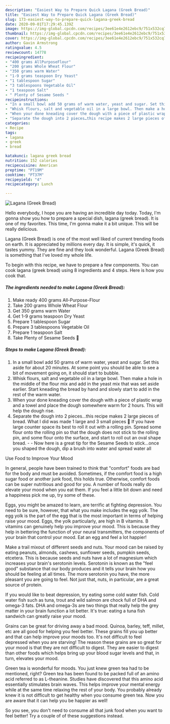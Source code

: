 ```yaml
---
description: "Easiest Way to Prepare Quick Lagana (Greek Bread)"
title: "Easiest Way to Prepare Quick Lagana (Greek Bread)"
slug: 173-easiest-way-to-prepare-quick-lagana-greek-bread
date: 2020-09-01T17:29:45.139Z
image: https://img-global.cpcdn.com/recipes/3ee61e4e2612ebc9/751x532cq70/lagana-greek-bread-recipe-main-photo.jpg
thumbnail: https://img-global.cpcdn.com/recipes/3ee61e4e2612ebc9/751x532cq70/lagana-greek-bread-recipe-main-photo.jpg
cover: https://img-global.cpcdn.com/recipes/3ee61e4e2612ebc9/751x532cq70/lagana-greek-bread-recipe-main-photo.jpg
author: Gavin Armstrong
ratingvalue: 4.5
reviewcount: 14778
recipeingredient:
- "400 grams AllPurposeFlour"
- "200 grams Whole Wheat Flour"
- "350 grams warm Water"
- "1-9 grams teaspoon Dry Yeast"
- "1 tablespoon Sugar"
- "3 tablespoons Vegetable Oil"
- "1 teaspoon Salt"
- " Plenty of Sesame Seeds "
recipeinstructions:
- "In a small bowl add 50 grams of warm water, yeast and sugar. Set this aside for about 20 minutes. At some point you should be able to see a bit of movement going on, it should start to bubble."
- "Whisk flours, salt and vegetable oil in a large bowl. Then make a hole in the middle of the flour mix and add in the yeast mix that was set aside earlier. Start kneading the bread by hand and slowly start to add in the rest of the warm water."
- "When your done kneading cover the dough with a piece of plastic wrap and a towel and place the dough somewhere warm for 2 hours. This will help the dough rise."
- "Separate the dough into 2 pieces…this recipe makes 2 large pieces of bread. What I did was made 1 large and 3 small pieces 🙂 If you have large counter space its best to roll it out with a rolling pin. Spread some flour onto the rolling pin so that the dough does not stick to the rolling pin, and some flour onto the surface, and start to roll out an oval shape bread.   Now here is a great tip for the Sesame Seeds to stick…once you shaped the dough, dip a brush into water and spread water all"
categories:
- Recipe
tags:
- lagana
- greek
- bread

katakunci: lagana greek bread 
nutrition: 152 calories
recipecuisine: American
preptime: "PT19M"
cooktime: "PT37M"
recipeyield: "4"
recipecategory: Lunch

---
```



![Lagana (Greek Bread)](https://img-global.cpcdn.com/recipes/3ee61e4e2612ebc9/751x532cq70/lagana-greek-bread-recipe-main-photo.jpg)

Hello everybody, I hope you are having an incredible day today. Today, I'm gonna show you how to prepare a special dish, lagana (greek bread). It is one of my favorites. This time, I'm gonna make it a bit unique. This will be really delicious.



Lagana (Greek Bread) is one of the most well liked of current trending foods on earth. It is appreciated by millions every day. It is simple, it's quick, it tastes yummy. They are fine and they look wonderful. Lagana (Greek Bread) is something that I've loved my whole life.


To begin with this recipe, we have to prepare a few components. You can cook lagana (greek bread) using 8 ingredients and 4 steps. Here is how you cook that.

<!--inarticleads1-->

##### The ingredients needed to make Lagana (Greek Bread):

1. Make ready 400 grams All-Purpose-Flour
1. Take 200 grams Whole Wheat Flour
1. Get 350 grams warm Water
1. Get 1-9 grams teaspoon Dry Yeast
1. Prepare 1 tablespoon Sugar
1. Prepare 3 tablespoons Vegetable Oil
1. Prepare 1 teaspoon Salt
1. Take  Plenty of Sesame Seeds 🙂




<!--inarticleads2-->

##### Steps to make Lagana (Greek Bread):

1. In a small bowl add 50 grams of warm water, yeast and sugar. Set this aside for about 20 minutes. At some point you should be able to see a bit of movement going on, it should start to bubble.
1. Whisk flours, salt and vegetable oil in a large bowl. Then make a hole in the middle of the flour mix and add in the yeast mix that was set aside earlier. Start kneading the bread by hand and slowly start to add in the rest of the warm water.
1. When your done kneading cover the dough with a piece of plastic wrap and a towel and place the dough somewhere warm for 2 hours. This will help the dough rise.
1. Separate the dough into 2 pieces…this recipe makes 2 large pieces of bread. What I did was made 1 large and 3 small pieces 🙂 If you have large counter space its best to roll it out with a rolling pin. Spread some flour onto the rolling pin so that the dough does not stick to the rolling pin, and some flour onto the surface, and start to roll out an oval shape bread.  -  - Now here is a great tip for the Sesame Seeds to stick…once you shaped the dough, dip a brush into water and spread water all




Use Food to Improve Your Mood


In general, people have been trained to think that "comfort" foods are bad for the body and must be avoided. Sometimes, if the comfort food is a high sugar food or another junk food, this holds true. Otherwise, comfort foods can be super nutritious and good for you. A number of foods really do elevate your mood when you eat them. If you feel a little bit down and need a happiness pick me up, try some of these.

Eggs, you might be amazed to learn, are terrific at fighting depression. You need to be sure, however, that what you make includes the egg yolk. The egg yolk is the part of the egg that is the most important in terms of helping raise your mood. Eggs, the yolk particularly, are high in B vitamins. B vitamins can genuinely help you improve your mood. This is because they help in bettering the function of your neural transmitters, the components of your brain that control your mood. Eat an egg and feel a lot happier!

Make a trail mixout of different seeds and nuts. Your mood can be raised by eating peanuts, almonds, cashews, sunflower seeds, pumpkin seeds, etcetera. This is because seeds and nuts have a lot of magnesium which increases your brain's serotonin levels. Serotonin is known as the "feel good" substance that our body produces and it tells your brain how you should be feeling at all times. The more serotonin you have, the more pleasant you are going to feel. Not just that, nuts, in particular, are a great source of protein.

If you would like to beat depression, try eating some cold water fish. Cold water fish such as tuna, trout and wild salmon are chock full of DHA and omega-3 fats. DHA and omega-3s are two things that really help the grey matter in your brain function a lot better. It's true: eating a tuna fish sandwich can greatly raise your mood. 

Grains can be great for driving away a bad mood. Quinoa, barley, teff, millet, etc are all good for helping you feel better. These grains fill you up better and that can help improve your moods too. It's not difficult to feel depressed when you are starving! The reason these grains are so great for your mood is that they are not difficult to digest. They are easier to digest than other foods which helps bring up your blood sugar levels and that, in turn, elevates your mood.

Green tea is wonderful for moods. You just knew green tea had to be mentioned, right? Green tea has been found to be packed full of an amino acid referred to as L-theanine. Studies have discovered that this amino acid essentially stimulates brain waves. This helps improve your mental energy while at the same time relaxing the rest of your body. You probably already knew it is not difficult to get healthy when you consume green tea. Now you are aware that it can help you be happier as well!

So you see, you don't need to consume all that junk food when you want to feel better! Try  a  couple of  of  these  suggestions  instead.

